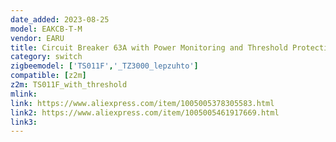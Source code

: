 ```yaml
---
date_added: 2023-08-25
model: EAKCB-T-M
vendor: EARU
title: Circuit Breaker 63A with Power Monitoring and Threshold Protection
category: switch
zigbeemodel: ['TS011F','_TZ3000_lepzuhto']
compatible: [z2m]
z2m: TS011F_with_threshold
mlink: 
link: https://www.aliexpress.com/item/1005005378305583.html
link2: https://www.aliexpress.com/item/1005005461917669.html
link3: 
---
```


